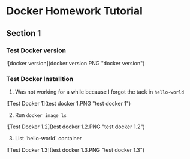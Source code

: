 # Docker Homework Tutorial

## Section 1

### Test Docker version

![docker version](docker version.PNG "docker version")


### Test Docker Installtion

1. Was not working for a while because I forgot the tack  in  ``hello-world``

![Test Docker 1](test docker 1.PNG "test docker 1")

2. Run `docker image ls`

![Test Docker 1.2](test docker 1.2.PNG "test docker 1.2")

3. List 'hello-world` container

![Test Docker 1.3](test docker 1.3.PNG "test docker 1.3")



